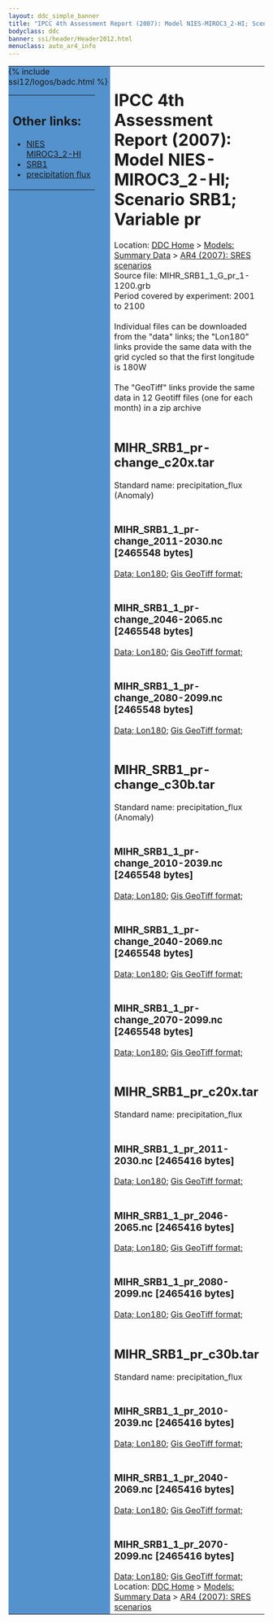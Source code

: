 ```yaml
---
layout: ddc_simple_banner
title: "IPCC 4th Assessment Report (2007): Model NIES-MIROC3_2-HI; Scenario SRB1; Variable pr"
bodyclass: ddc
banner: ssi/header/Header2012.html
menuclass: auto_ar4_info
---
```



<table width="100%" border="0" cellspacing="0" cellpadding="0" style="border-collapse: collapse;">
<tr style="margin:0;padding:0;border:0;">
<td style="margin:0;padding:0;border:0;height:1pt;width:150pt;background:#5492CD;" valign="top" >

<div id="lh-col2" class="auto_ar4_info">
<table class="menumain" bgcolor="#5492CD" cellspacing="0" width="100%" border="0">
<tr><td>
<h2> Other links:</h2>
<ul>
<li><a href="/auto/ar4/model-NIES-MIROC3_2-HI.html">NIES<br/>MIROC3_2-HI</a></li>
<li><a href="/auto/ar4/scenario-SRB1.html">SRB1</a></li>
<li><a href="/auto/ar4/var-precipitation_flux.html">precipitation flux</a></li>
</ul>
</td></tr>
{% include ssi12/logos/badc.html %}
</table>
</div>
</td>
<td><h1>IPCC 4th Assessment Report (2007): Model NIES-MIROC3_2-HI; Scenario SRB1; Variable pr</h1>

<!-- Breadcrumb1 -->
<div id="breadcrumb1" align="left">
Location: <a href="/index.html">DDC Home</a> > <a href="/sim/gcm_clim/">Models: Summary Data</a>
> <a href="/sim/gcm_clim/SRES_AR4/index.html">AR4 (2007): SRES scenarios</a>
</div>
<!-- End of Breadcrumb1 -->Source file: MIHR_SRB1_1_G_pr_1-1200.grb
<br/>
Period covered by experiment: 2001 to 2100<br/>
<br/>Individual files can be downloaded from the "data" links; the "Lon180" links provide the same data
         with the grid cycled so that the first longitude is 180W<br/>
<br/>The "GeoTiff" links provide the same data in 12 Geotiff files (one for each month)
          in a zip archive<br/>
<br/><h2>MIHR_SRB1_pr-change_c20x.tar</h2>
Standard name: precipitation_flux (Anomaly)<br>
<br/><h3>MIHR_SRB1_1_pr-change_2011-2030.nc [2465548 bytes]</h3>
<a href="http://apps.ipcc-data.org/cgi-bin/downl/ar4_nc/pr/MIHR_SRB1_1_pr-change_2011-2030.nc">Data; </a><a href="http://apps.ipcc-data.org/cgi-bin/downl/ar4_nc/pr/MIHR_SRB1_1_pr-change_2011-2030.cyto180.nc"> Lon180</a>; <a href="/cgi-bin/downl/ar4_tif/pr/MIHR_SRB1_1_pr-change_2011-2030.zip">Gis GeoTiff format; </a><br/>
<br/><h3>MIHR_SRB1_1_pr-change_2046-2065.nc [2465548 bytes]</h3>
<a href="http://apps.ipcc-data.org/cgi-bin/downl/ar4_nc/pr/MIHR_SRB1_1_pr-change_2046-2065.nc">Data; </a><a href="http://apps.ipcc-data.org/cgi-bin/downl/ar4_nc/pr/MIHR_SRB1_1_pr-change_2046-2065.cyto180.nc"> Lon180</a>; <a href="/cgi-bin/downl/ar4_tif/pr/MIHR_SRB1_1_pr-change_2046-2065.zip">Gis GeoTiff format; </a><br/>
<br/><h3>MIHR_SRB1_1_pr-change_2080-2099.nc [2465548 bytes]</h3>
<a href="http://apps.ipcc-data.org/cgi-bin/downl/ar4_nc/pr/MIHR_SRB1_1_pr-change_2080-2099.nc">Data; </a><a href="http://apps.ipcc-data.org/cgi-bin/downl/ar4_nc/pr/MIHR_SRB1_1_pr-change_2080-2099.cyto180.nc"> Lon180</a>; <a href="/cgi-bin/downl/ar4_tif/pr/MIHR_SRB1_1_pr-change_2080-2099.zip">Gis GeoTiff format; </a><br/>
<br/><h2>MIHR_SRB1_pr-change_c30b.tar</h2>
Standard name: precipitation_flux (Anomaly)<br>
<br/><h3>MIHR_SRB1_1_pr-change_2010-2039.nc [2465548 bytes]</h3>
<a href="http://apps.ipcc-data.org/cgi-bin/downl/ar4_nc/pr/MIHR_SRB1_1_pr-change_2010-2039.nc">Data; </a><a href="http://apps.ipcc-data.org/cgi-bin/downl/ar4_nc/pr/MIHR_SRB1_1_pr-change_2010-2039.cyto180.nc"> Lon180</a>; <a href="/cgi-bin/downl/ar4_tif/pr/MIHR_SRB1_1_pr-change_2010-2039.zip">Gis GeoTiff format; </a><br/>
<br/><h3>MIHR_SRB1_1_pr-change_2040-2069.nc [2465548 bytes]</h3>
<a href="http://apps.ipcc-data.org/cgi-bin/downl/ar4_nc/pr/MIHR_SRB1_1_pr-change_2040-2069.nc">Data; </a><a href="http://apps.ipcc-data.org/cgi-bin/downl/ar4_nc/pr/MIHR_SRB1_1_pr-change_2040-2069.cyto180.nc"> Lon180</a>; <a href="/cgi-bin/downl/ar4_tif/pr/MIHR_SRB1_1_pr-change_2040-2069.zip">Gis GeoTiff format; </a><br/>
<br/><h3>MIHR_SRB1_1_pr-change_2070-2099.nc [2465548 bytes]</h3>
<a href="http://apps.ipcc-data.org/cgi-bin/downl/ar4_nc/pr/MIHR_SRB1_1_pr-change_2070-2099.nc">Data; </a><a href="http://apps.ipcc-data.org/cgi-bin/downl/ar4_nc/pr/MIHR_SRB1_1_pr-change_2070-2099.cyto180.nc"> Lon180</a>; <a href="/cgi-bin/downl/ar4_tif/pr/MIHR_SRB1_1_pr-change_2070-2099.zip">Gis GeoTiff format; </a><br/>
<br/><h2>MIHR_SRB1_pr_c20x.tar</h2>
Standard name: precipitation_flux<br>
<br/><h3>MIHR_SRB1_1_pr_2011-2030.nc [2465416 bytes]</h3>
<a href="http://apps.ipcc-data.org/cgi-bin/downl/ar4_nc/pr/MIHR_SRB1_1_pr_2011-2030.nc">Data; </a><a href="http://apps.ipcc-data.org/cgi-bin/downl/ar4_nc/pr/MIHR_SRB1_1_pr_2011-2030.cyto180.nc"> Lon180</a>; <a href="/cgi-bin/downl/ar4_tif/pr/MIHR_SRB1_1_pr_2011-2030.zip">Gis GeoTiff format; </a><br/>
<br/><h3>MIHR_SRB1_1_pr_2046-2065.nc [2465416 bytes]</h3>
<a href="http://apps.ipcc-data.org/cgi-bin/downl/ar4_nc/pr/MIHR_SRB1_1_pr_2046-2065.nc">Data; </a><a href="http://apps.ipcc-data.org/cgi-bin/downl/ar4_nc/pr/MIHR_SRB1_1_pr_2046-2065.cyto180.nc"> Lon180</a>; <a href="/cgi-bin/downl/ar4_tif/pr/MIHR_SRB1_1_pr_2046-2065.zip">Gis GeoTiff format; </a><br/>
<br/><h3>MIHR_SRB1_1_pr_2080-2099.nc [2465416 bytes]</h3>
<a href="http://apps.ipcc-data.org/cgi-bin/downl/ar4_nc/pr/MIHR_SRB1_1_pr_2080-2099.nc">Data; </a><a href="http://apps.ipcc-data.org/cgi-bin/downl/ar4_nc/pr/MIHR_SRB1_1_pr_2080-2099.cyto180.nc"> Lon180</a>; <a href="/cgi-bin/downl/ar4_tif/pr/MIHR_SRB1_1_pr_2080-2099.zip">Gis GeoTiff format; </a><br/>
<br/><h2>MIHR_SRB1_pr_c30b.tar</h2>
Standard name: precipitation_flux<br>
<br/><h3>MIHR_SRB1_1_pr_2010-2039.nc [2465416 bytes]</h3>
<a href="http://apps.ipcc-data.org/cgi-bin/downl/ar4_nc/pr/MIHR_SRB1_1_pr_2010-2039.nc">Data; </a><a href="http://apps.ipcc-data.org/cgi-bin/downl/ar4_nc/pr/MIHR_SRB1_1_pr_2010-2039.cyto180.nc"> Lon180</a>; <a href="/cgi-bin/downl/ar4_tif/pr/MIHR_SRB1_1_pr_2010-2039.zip">Gis GeoTiff format; </a><br/>
<br/><h3>MIHR_SRB1_1_pr_2040-2069.nc [2465416 bytes]</h3>
<a href="http://apps.ipcc-data.org/cgi-bin/downl/ar4_nc/pr/MIHR_SRB1_1_pr_2040-2069.nc">Data; </a><a href="http://apps.ipcc-data.org/cgi-bin/downl/ar4_nc/pr/MIHR_SRB1_1_pr_2040-2069.cyto180.nc"> Lon180</a>; <a href="/cgi-bin/downl/ar4_tif/pr/MIHR_SRB1_1_pr_2040-2069.zip">Gis GeoTiff format; </a><br/>
<br/><h3>MIHR_SRB1_1_pr_2070-2099.nc [2465416 bytes]</h3>
<a href="http://apps.ipcc-data.org/cgi-bin/downl/ar4_nc/pr/MIHR_SRB1_1_pr_2070-2099.nc">Data; </a><a href="http://apps.ipcc-data.org/cgi-bin/downl/ar4_nc/pr/MIHR_SRB1_1_pr_2070-2099.cyto180.nc"> Lon180</a>; <a href="/cgi-bin/downl/ar4_tif/pr/MIHR_SRB1_1_pr_2070-2099.zip">Gis GeoTiff format; </a><br/>
<!-- Breadcrumb2 -->
<div id="breadcrumb2" align="left">
Location: <a href="/index.html">DDC Home</a> > <a href="/sim/gcm_clim/">Models: Summary Data</a>
> <a href="/sim/gcm_clim/SRES_AR4/index.html">AR4 (2007): SRES scenarios</a>
</div>
<!-- End of Breadcrumb2 --></td></tr></table>

